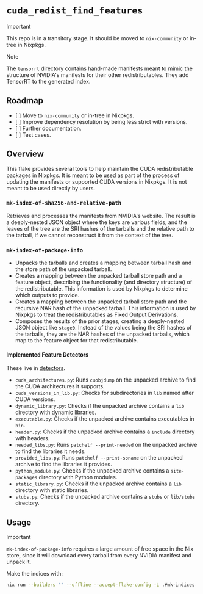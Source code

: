 # `cuda_redist_find_features`

> [!Important]
>
> This repo is in a transitory stage. It should be moved to `nix-community` or in-tree in Nixpkgs.

> [!Note]
>
> The `tensorrt` directory contains hand-made manifests meant to mimic the structure of NVIDIA's manifests for their other redistributables. They add TensorRT to the generated index.

## Roadmap

- \[ \] Move to `nix-community` or in-tree in Nixpkgs.
- \[ \] Improve dependency resolution by being less strict with versions.
- \[ \] Further documentation.
- \[ \] Test cases.

## Overview

This flake provides several tools to help maintain the CUDA redistributable packages in Nixpkgs. It is meant to be used as part of the process of updating the manifests or supported CUDA versions in Nixpkgs. It is not meant to be used directly by users.

### `mk-index-of-sha256-and-relative-path`

Retrieves and processes the manifests from NVIDIA's website. The result is a deeply-nested JSON object where the keys are various fields, and the leaves of the tree are the SRI hashes of the tarballs and the relative path to the tarball, if we cannot reconstruct it from the context of the tree.

### `mk-index-of-package-info`

- Unpacks the tarballs and creates a mapping between tarball hash and the store path of the unpacked tarball.
- Creates a mapping between the unpacked tarball store path and a feature object, describing the functionality (and directory structure) of the redistributable. This information is used by Nixpkgs to determine which outputs to provide.
- Creates a mapping between the unpacked tarball store path and the recursive NAR hash of the unpacked tarball. This information is used by Nixpkgs to treat the redistributables as Fixed Output Derivations.
- Composes the results of the prior stages, creating a deeply-nested JSON object like `stage0`. Instead of the values being the SRI hashes of the tarballs, they are the NAR hashes of the unpacked tarballs, which map to the feature object for that redistributable.

#### Implemented Feature Detectors

These live in [detectors](./packages/cuda-redist-feature-detector/cuda_redist_feature_detector/detectors).

- `cuda_architectures.py`: Runs `cuobjdump` on the unpacked archive to find the CUDA architectures it supports.
- `cuda_versions_in_lib.py`: Checks for subdirectories in `lib` named after CUDA versions.
- `dynamic_library.py`: Checks if the unpacked archive contains a `lib` directory with dynamic libraries.
- `executable.py`: Checks if the unpacked archive contains executables in `bin`.
- `header.py`: Checks if the unpacked archive contains a `include` directory with headers.
- `needed_libs.py`: Runs `patchelf --print-needed` on the unpacked archive to find the libraries it needs.
- `provided_libs.py`: Runs `patchelf --print-soname` on the unpacked archive to find the libraries it provides.
- `python_module.py`: Checks if the unpacked archive contains a `site-packages` directory with Python modules.
- `static_library.py`: Checks if the unpacked archive contains a `lib` directory with static libraries.
- `stubs.py`: Checks if the unpacked archive contains a `stubs` or `lib/stubs` directory.

## Usage

> [!Important]
>
> `mk-index-of-package-info` requires a large amount of free space in the Nix store, since it will download every tarball from every NVIDIA manifest and unpack it.

Make the indices with:

```bash
nix run --builders "" --offline --accept-flake-config -L .#mk-indices
```
